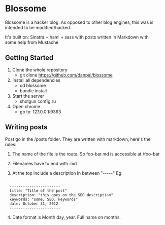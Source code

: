 # Blossome

Blossome is a hacker blog. As opposed to other blog engines, this was is
intended to be modified/hacked.

It's built on:
Sinatra + haml + sass with posts written in Markdown with some help from
Mustache.


## Getting Started

1. Clone the whole repository
    - git clone https://github.com/danpal/blossome
2. Install all dependencies
    - cd blossome
    - bundle install 
3. Start the server
    - shotgun config.ru
4. Open chrome
    - go to: 127.0.0.1:9393

## Writing posts

Post go in the /posts folder. They are written with markdown, here's the
rules:

1. The name of the file is the route. So foo-bar.md is accessible at
   /foo-bar

2. Filenames have to end with .md

3. At the top include a description in between "-----" Eg:
  

<pre><code>
  -----------------------
  title: "Title of the post"
  description: "this goes on the SEO description"
  keywords: "some, SEO, keywords"
  date: October 31, 2012
  -----------------------
</code></pre>

4. Date format is Month day, year. Full name on months.



